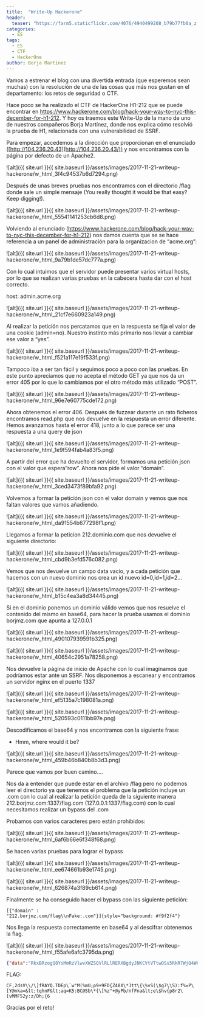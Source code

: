 ```yaml
---
title:  "Write-Up Hackerone"
header:
  teaser: "https://farm5.staticflickr.com/4076/4940499208_b79b77fb0a_z.jpg"
categories: 
  - ES
tags:
  - ES
  - CTF
  - HackerOne
author: Borja Martinez
---
```


Vamos a estrenar el blog con una divertida entrada (que esperemos sean muchas) con la resolución de una de las cosas que más nos gustan en el departamento: los retos de seguridad o CTF.

Hace poco se ha realizado el CTF de HackerOne H1-212 que se puede encontrar en <https://www.hackerone.com/blog/hack-your-way-to-nyc-this-december-for-h1-212>.
Y hoy os traemos este Write-Up de la mano de uno de nuestros compañeros Borja Martínez, donde nos explica cómo resolvió la prueba de H1, relacionada con una vulnerabilidad de SSRF.


Para empezar, accedemos a la dirección que proporcionan en el enunciado ([http://104.236.20.43](http://104.236.20.43/)) y nos encontramos con la página por defecto de un Apache2.

![alt]({{ site.url }}{{ site.baseurl }}/assets/images/2017-11-21-writeup-hackerone/w_html_3f4c94537b6d7294.png)

Después de unas breves pruebas nos encontramos con el directorio /flag
donde sale un simple mensaje (You really thought it would be that easy?
Keep digging!).

![alt]({{ site.url }}{{ site.baseurl }}/assets/images/2017-11-21-writeup-hackerone/w_html_55541141253cb6d8.png)

Volviendo al enunciado
(https://www.hackerone.com/blog/hack-your-way-to-nyc-this-december-for-h1-212)
nos damos cuenta que se se hace referencia a un panel de administración
para la organizacion de “acme.org”:

![alt]({{ site.url }}{{ site.baseurl }}/assets/images/2017-11-21-writeup-hackerone/w_html_9a79b1de57dc777a.png)


Con lo cual intuimos que el servidor puede presentar varios virtual
hosts, por lo que se realizan varias pruebas en la cabecera hasta dar
con el host correcto.

host: admin.acme.org


![alt]({{ site.url }}{{ site.baseurl }}/assets/images/2017-11-21-writeup-hackerone/w_html_21cf7e660923a149.png)

Al realizar la petición nos percatamos que en la respuesta se fija el
valor de una cookie (admin=no). Nuestro instinto más primario nos llevar
a cambiar ese valor a “yes”.

![alt]({{ site.url }}{{ site.baseurl }}/assets/images/2017-11-21-writeup-hackerone/w_html_f521a117e19f533f.png)

Tampoco iba a ser tan fácil y seguimos poco a poco con las pruebas. En
este punto apreciamos que no acepta el método GET ya que nos da un error
405 por lo que lo cambiamos por el otro método más utilizado “POST”.

![alt]({{ site.url }}{{ site.baseurl }}/assets/images/2017-11-21-writeup-hackerone/w_html_96e7e60775cde172.png)

Ahora obtenemos el error 406. Después de fuzzear durante un rato
ficheros encontramos read.php que nos devuelve en la respuesta un error
diferente. Hemos avanzamos hasta el error 418, junto a lo que parece ser
una respuesta a una query de json

![alt]({{ site.url }}{{ site.baseurl }}/assets/images/2017-11-21-writeup-hackerone/w_html_1e9f594fab4a83f5.png)

A partir del error que ha devuelto el servidor, formamos una petición
json con el valor que espera”row”. Ahora nos pide el valor “domain”.


![alt]({{ site.url }}{{ site.baseurl }}/assets/images/2017-11-21-writeup-hackerone/w_html_3ced3473f89bfa92.png)

Volvemos a formar la petición json con el valor domain y vemos que nos
faltan valores que vamos añadiendo.

![alt]({{ site.url }}{{ site.baseurl }}/assets/images/2017-11-21-writeup-hackerone/w_html_da91554b677298f1.png)


Llegamos a formar la peticion 212.dominio.com que nos devuelve el
siguiente directorio:


![alt]({{ site.url }}{{ site.baseurl }}/assets/images/2017-11-21-writeup-hackerone/w_html_cbd9b3efd576c082.png)

Vemos que nos devuelve un campo data vacío, y a cada petición que
hacemos con un nuevo dominio nos crea un id nuevo id=0,id=1,id=2…

![alt]({{ site.url }}{{ site.baseurl }}/assets/images/2017-11-21-writeup-hackerone/w_html_b15c4ea3a8d34445.png)

Si en el dominio ponemos un dominio válido vemos que nos resuelve el
contenido del mismo en base64, para hacer la prueba usamos el dominio
borjmz.com que apunta a 127.0.0.1

![alt]({{ site.url }}{{ site.baseurl }}/assets/images/2017-11-21-writeup-hackerone/w_html_490107939591b325.png)

![alt]({{ site.url }}{{ site.baseurl }}/assets/images/2017-11-21-writeup-hackerone/w_html_40654c2951a78258.png)


Nos devuelve la página de inicio de Apache con lo cual imaginamos que
podríamos estar ante un SSRF. Nos disponemos a escanear y encontramos un
servidor nginx en el puerto 1337

![alt]({{ site.url }}{{ site.baseurl }}/assets/images/2017-11-21-writeup-hackerone/w_html_ef5135a7c198081a.png)

![alt]({{ site.url }}{{ site.baseurl }}/assets/images/2017-11-21-writeup-hackerone/w_html_520593c0111bb97e.png)

Descodificamos el base64 y nos encontramos con la siguiente frase:

- Hmm, where would it be?

![alt]({{ site.url }}{{ site.baseurl }}/assets/images/2017-11-21-writeup-hackerone/w_html_459b46b840b8b3d3.png)

Parece que vamos por buen camino....

Nos da a entender que puede estar en el archivo /flag pero no podemos
leer el directorio ya que tenemos el problema que la petición incluye un
.com con lo cual al realizar la petición queda de la siguiente manera
212.borjmz.com:1337/flag.com (127.0.0.1:1337/flag.com) con lo cual
necesitamos realizar un bypass del .com


Probamos con varios caracteres pero están prohibidos:

![alt]({{ site.url }}{{ site.baseurl }}/assets/images/2017-11-21-writeup-hackerone/w_html_6af6b66e6f348f68.png)


Se hacen varias pruebas para lograr el bypass


![alt]({{ site.url }}{{ site.baseurl }}/assets/images/2017-11-21-writeup-hackerone/w_html_ee674661b93e1745.png)


![alt]({{ site.url }}{{ site.baseurl }}/assets/images/2017-11-21-writeup-hackerone/w_html_626874a3f89cb614.png)

Finalmente se ha conseguido hacer el bypass con las siguiente petición:

```
[{"domain" :
"212.borjmz.com/flag\\nFake:.com"}]{style="background: #f9f2f4"}
```

Nos llega la respuesta correctamente en base64 y al descifrar obtenemos
la flag.


![alt]({{ site.url }}{{ site.baseurl }}/assets/images/2017-11-21-writeup-hackerone/w_html_f55afe6afc3795da.png)

```JSON
{"data":"RkxBRzogQ0YsMmRzVlwvXWZSQVlRLlRERXBgdyJNKCVtVTtwOSs5RkR7WjQ4WCpKdHR7JXZTKCRnN1xTKTpmJT1QW1lAbmthPTx0cWhuRjxhcT1LNTpCQ0BTYip7WyV6IitAeVBiL25mRm5hPGUkaHZ7cDhyMlt2TU1GNTJ5OnovRGg7ezYK"}
```

FLAG:
```
CF,2dsV\\/\]fRAYQ.TDEp\`w"M(%mU;p9+9FD{Z48X\*Jtt\{\%vS(\$g7\\S):f%=P\[Y@nka=&lt;tqhnF&lt;aq=K5:BC@Sb\*{\[%z"+@yPb/nfFna&lt;e\$hv{p8r2\[vMMF52y:z/Dh;{6
```

Gracias por el reto!
